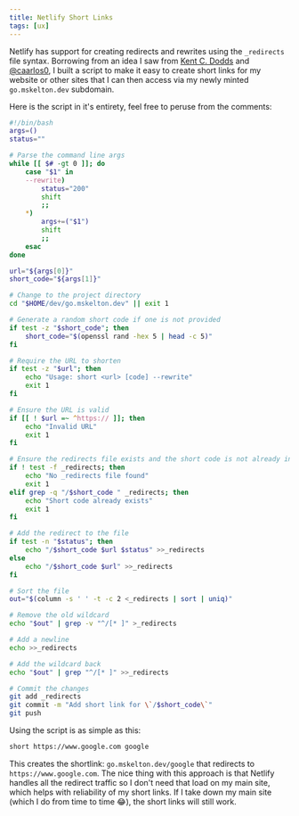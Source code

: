 ```yaml
---
title: Netlify Short Links
tags: [ux]
---
```


Netlify has support for creating redirects and rewrites using the
`_redirects` file syntax. Borrowing from an idea I saw from
[Kent C. Dodds](https://github.com/kentcdodds/netlify-shortener) and
[@caarlos0](https://github.com/caarlos0-graveyard/netlify-shortener-sh), I
built a script to make it easy to create short links for my website or
other sites that I can then access via my newly minted `go.mskelton.dev`
subdomain.

Here is the script in it's entirety, feel free to peruse from the comments:

```bash
#!/bin/bash
args=()
status=""

# Parse the command line args
while [[ $# -gt 0 ]]; do
	case "$1" in
	--rewrite)
		status="200"
		shift
		;;
	*)
		args+=("$1")
		shift
		;;
	esac
done

url="${args[0]}"
short_code="${args[1]}"

# Change to the project directory
cd "$HOME/dev/go.mskelton.dev" || exit 1

# Generate a random short code if one is not provided
if test -z "$short_code"; then
	short_code="$(openssl rand -hex 5 | head -c 5)"
fi

# Require the URL to shorten
if test -z "$url"; then
	echo "Usage: short <url> [code] --rewrite"
	exit 1
fi

# Ensure the URL is valid
if [[ ! $url =~ ^https:// ]]; then
	echo "Invalid URL"
	exit 1
fi

# Ensure the redirects file exists and the short code is not already in use
if ! test -f _redirects; then
	echo "No _redirects file found"
	exit 1
elif grep -q "/$short_code " _redirects; then
	echo "Short code already exists"
	exit 1
fi

# Add the redirect to the file
if test -n "$status"; then
	echo "/$short_code $url $status" >>_redirects
else
	echo "/$short_code $url" >>_redirects
fi

# Sort the file
out="$(column -s ' ' -t -c 2 <_redirects | sort | uniq)"

# Remove the old wildcard
echo "$out" | grep -v "^/[* ]" >_redirects

# Add a newline
echo >>_redirects

# Add the wildcard back
echo "$out" | grep "^/[* ]" >>_redirects

# Commit the changes
git add _redirects
git commit -m "Add short link for \`/$short_code\`"
git push
```

Using the script is as simple as this:

```bash
short https://www.google.com google
```

This creates the shortlink: `go.mskelton.dev/google` that redirects to
`https://www.google.com`. The nice thing with this approach is that Netlify
handles all the redirect traffic so I don't need that load on my main site,
which helps with reliability of my short links. If I take down my main site
(which I do from time to time 😂), the short links will still work.
